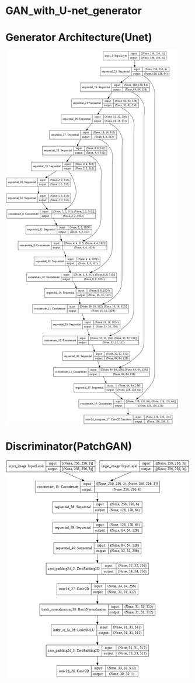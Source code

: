# GAN_with_U-net_generator

# Generator Architecture(Unet)

 ![](https://github.com/XuchenSun/GAN_with_U-net_generator/blob/main/Generator(Unet).png)
 
 
 
 
 
# Discriminator(PatchGAN)
 ![](https://github.com/XuchenSun/GAN_with_U-net_generator/blob/main/Discriminator.png)
